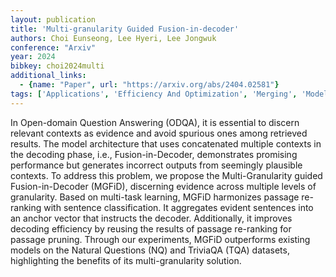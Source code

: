```yaml
---
layout: publication
title: 'Multi-granularity Guided Fusion-in-decoder'
authors: Choi Eunseong, Lee Hyeri, Lee Jongwuk
conference: "Arxiv"
year: 2024
bibkey: choi2024multi
additional_links:
  - {name: "Paper", url: "https://arxiv.org/abs/2404.02581"}
tags: ['Applications', 'Efficiency And Optimization', 'Merging', 'Model Architecture', 'Pruning']
---
```

In Open-domain Question Answering (ODQA), it is essential to discern relevant
contexts as evidence and avoid spurious ones among retrieved results. The model
architecture that uses concatenated multiple contexts in the decoding phase,
i.e., Fusion-in-Decoder, demonstrates promising performance but generates
incorrect outputs from seemingly plausible contexts. To address this problem,
we propose the Multi-Granularity guided Fusion-in-Decoder (MGFiD), discerning
evidence across multiple levels of granularity. Based on multi-task learning,
MGFiD harmonizes passage re-ranking with sentence classification. It aggregates
evident sentences into an anchor vector that instructs the decoder.
Additionally, it improves decoding efficiency by reusing the results of passage
re-ranking for passage pruning. Through our experiments, MGFiD outperforms
existing models on the Natural Questions (NQ) and TriviaQA (TQA) datasets,
highlighting the benefits of its multi-granularity solution.

